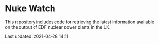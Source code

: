 # Nuke Watch

This repository includes code for retrieving the latest information available on the output of EDF nuclear power plants in the UK.

Last updated: 2021-04-28 14:11